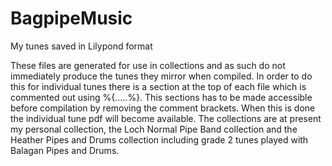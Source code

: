 # BagpipeMusic
My tunes saved in Lilypond format

These files are generated for use in collections and as such do not immediately produce the tunes they mirror when compiled. In order to do this for individual tunes there is a section at the top of each file which is commented out using %{.....%}. This sections has to be made accessible before compilation by removing the comment brackets. When this is done the individual tune pdf will become available.
The collections are at present my personal collection, the Loch Normal Pipe Band collection and the Heather Pipes and Drums collection including grade 2 tunes played with Balagan Pipes and Drums.
